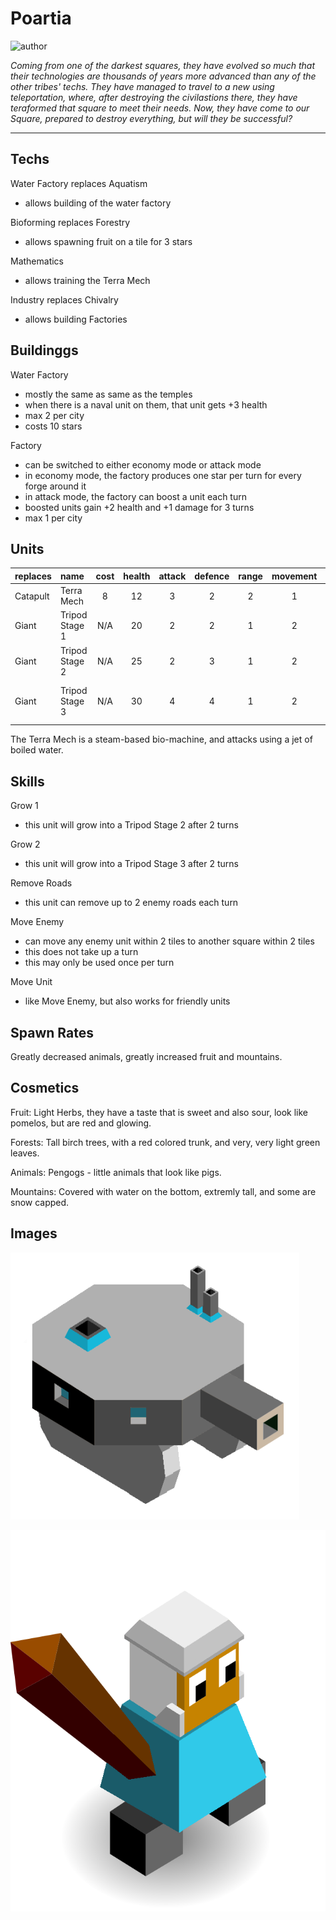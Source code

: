 # Poartia

![author](https://img.shields.io/badge/author-1ChillAnimator%7CAi--Mo%20Minister%233687-%237289DA)

*Coming from one of the darkest squares, they have evolved so much that their technologies are thousands of years more advanced than any of the other tribes' techs. They have managed to travel to a new using teleportation, where, after destroying the civilastions there, they have teraformed that square to meet their needs. Now, they have come to our Square, prepared to destroy everything, but will they be successful?*

---

## Techs

Water Factory replaces Aquatism

- allows building of the water factory

Bioforming replaces Forestry

- allows spawning fruit on a tile for 3 stars

Mathematics

- allows training the Terra Mech

Industry replaces Chivalry

- allows building Factories

## Buildinggs

Water Factory

- mostly the same as same as the temples
- when there is a naval unit on them, that unit gets +3 health
- max 2 per city
- costs 10 stars

Factory

- can be switched to either economy mode or attack mode
- in economy mode, the factory produces one star per turn for every forge around it
- in attack mode, the factory can boost a unit each turn
- boosted units gain +2 health and +1 damage for 3 turns
- max 1 per city

## Units

| replaces | name | cost | health | attack | defence | range | movement | skills |
|:---------|:-----|:----:|:------:|:------:|:-------:|:-----:|:--------:|:-------|
| Catapult | Terra Mech | 8 | 12 | 3 | 2 | 2 | 1 | - |
| Giant | Tripod Stage 1 | N/A | 20 | 2 | 2 | 1 | 2 | Grow 1, Move Enemy |
| Giant | Tripod Stage 2 | N/A | 25 | 2 | 3 | 1 | 2 | Grow 2, Move Unit |
| Giant | Tripod Stage 3 | N/A | 30 | 4 | 4 | 1 | 2 | Move Unit, Remove Roads |

The Terra Mech is a steam-based bio-machine, and attacks using a jet of boiled water.

## Skills

Grow 1

- this unit will grow into a Tripod Stage 2 after 2 turns

Grow 2

- this unit will grow into a Tripod Stage 3 after 2 turns

Remove Roads

- this unit can remove up to 2 enemy roads each turn

Move Enemy

- can move any enemy unit within 2 tiles to another square within 2 tiles
- this does not take up a turn
- this may only be used once per turn

Move Unit

- like Move Enemy, but also works for friendly units

## Spawn Rates

Greatly decreased animals, greatly increased fruit and mountains.

## Cosmetics

Fruit: Light Herbs, they have a taste that is sweet and also sour, look like pomelos, but are red and glowing.  

Forests: Tall birch trees, with a red colored trunk, and very, very light green leaves.  

Animals: Pengogs - little animals that look like pigs.  

Mountains: Covered with water on the bottom, extremly tall, and some are snow capped.


## Images

![The TerraMech](../images/poartia0.png)

![A Poartion warrior](../images/poartia1.png)
